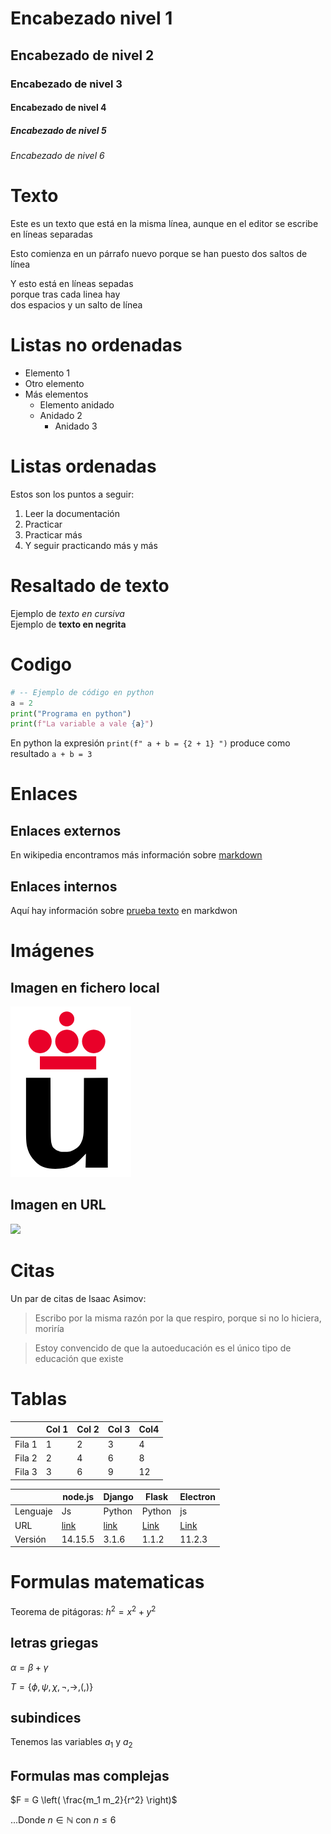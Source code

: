 # Encabezado nivel 1
## Encabezado de nivel 2
### Encabezado de nivel 3
#### Encabezado de nivel 4
##### Encabezado de nivel 5
###### Encabezado de nivel 6

# Texto

Este es un texto que está en 
la misma línea, aunque en el 
editor se escribe en líneas separadas

Esto comienza en un párrafo nuevo
porque se han puesto dos saltos de línea

Y esto está en líneas sepadas  
porque tras cada linea hay  
dos espacios y un salto de línea 

# Listas no ordenadas

* Elemento 1
* Otro elemento
* Más elementos
  * Elemento anidado
  * Anidado 2
    * Anidado 3   

# Listas ordenadas

Estos son los puntos a seguir:

1. Leer la documentación
2. Practicar
3. Practicar más
4. Y seguir practicando más y más

# Resaltado de texto

Ejemplo de *texto en cursiva*  
Ejemplo de **texto en negrita**

# Codigo

```python
# -- Ejemplo de código en python
a = 2
print("Programa en python")
print(f"La variable a vale {a}")
```

En python la expresión `print(f" a + b = {2 + 1} ")` produce como resultado `a + b = 3` 

# Enlaces 

## Enlaces externos

En wikipedia encontramos más información sobre [markdown](https://es.wikipedia.org/wiki/Markdown)

## Enlaces internos

Aquí hay información sobre [prueba texto](#Texto) en markdwon

# Imágenes

## Imagen en fichero local

![](Logo-urjc.png)


## Imagen en URL

![](https://upload.wikimedia.org/wikipedia/commons/2/2f/CC_BY-SA_3.0.png)

# Citas

Un par de citas de Isaac Asimov:

> Escribo por la misma razón por la que respiro, porque si no lo hiciera, moriría

> Estoy convencido de que la autoeducación es el único tipo de educación que existe

# Tablas

|         | Col 1 | Col 2| Col 3| Col4 |
|---------|-------|------|------|------|
|  Fila 1 |   1   |   2  |   3  |  4   |
|  Fila 2 |   2   |   4  |   6  |  8   |
|  Fila 3 |   3   |   6  |   9  |  12  |

|          |  node.js  | Django | Flask | Electron |
|----------|-----------|--------|-------|----------|
| Lenguaje | Js        | Python | Python| js       |
| URL      | [link](https://nodejs.org/es/) | [link](https://www.djangoproject.com/)  | [Link](https://flask.palletsprojects.com/en/1.1.x/) | [Link](https://www.electronjs.org/) |
| Versión  |  14.15.5  | 3.1.6  | 1.1.2 | 11.2.3 |

# Formulas matematicas
Teorema de pitágoras: $h^2 = x^2 + y^2$
## letras griegas
$\alpha=\beta + \gamma$

$`T = \{\phi, \psi, \chi, \neg, \rightarrow, \left(, \right) \}`$  
## subindices
 Tenemos las variables $a_1$ y $a_2$
## Formulas mas complejas
$F = G \left( \frac{m_1 m_2}{r^2} \right)$  

...Donde $n \in \mathbb{N}$ con $n \leq 6$
